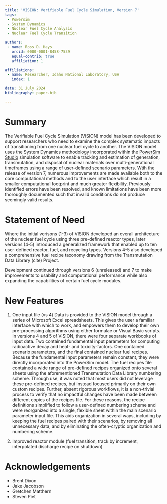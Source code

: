 ```yaml
---
title: 'VISION: Verifiable Fuel Cycle Simulation, Version 7'
tags:
 - Powersim
 - System Dynamics
 - Nuclear Fuel Cycle Analysis
 - Nuclear Fuel Cycle Transition

authors:
 - name: Ross D. Hays
   orcid: 0000-0001-8458-7539
   equal-contrib: true
   affiliation: 1

affiliations:
 - name: Researcher, Idaho National Laboratory, USA
   index: 1

date: 31 July 2024
bibliography: paper.bib

---
```

# Summary

The Verifiable Fuel Cycle Simulation (VISION) model has been developed to support researchers who need to examine the complex systematic impacts of transitioning from one nuclear fuel cycle to another.  The VISION model uses the System Dynamics methodology incorporated within the [PowerSim Studio](https://powersim.com/powersim-studio/) simulation software to enable tracking and estimation of generation, transmutation, and disposal of nuclear materials over multi-generational timeframes using a range of user-defined scenario parameters. Wtih the release of version 7, numerous improvements are made available both to the core computational methods and to the user interface which result in a smaller computational footprint and much greater flexibility.  Previously identified errors have been resolved, and known limitations have been more thoroughly documented such that invalid conditions do not produce seemingly valid results.

# Statement of Need
Where the initial verisons (1-3) of VISION developed an overall architecture of the nuclear fuel cycle using three pre-defined reactor types, later versions (4-5) introduced a generalized framework that enabled up to ten user-defined reactor, fuel, and recycling types.  Versions 4-5 also developed a comprehensive fuel recipe taxonomy drawing from the Transmutation Data Library (cite) Project.  

Development continued through versions 6 (unreleased) and 7 to make improvements to usability and computational performance while also expanding the capabilities of certain fuel cycle modules.  

# New Features

1. One input file (vs 4)
Data is provided to the VISION model through a series of Microsoft Excel spreadsheets.  This gives the user a familiar interface with which to work, and empowers them to develop their own pre-processing algorithms using either formulae or Visual Basic scripts.  In versions 4 and 5 of VISION, there were four separate workbooks of input data.  Two contained fundamental input parameters for computing radioactive decay and heat- and toxicity-factors.  One contained scenario parameters, and the final contained nuclear fuel recipes.  Because the fundamental input parameters remain constant, they were directly incorporated into the PowerSim model.  The fuel recipes file contained a wide range of pre-defined recipes organized onto several sheets using the aforementioned Transmutation Data Library numbering scheme.  Through use, it was noted that most users did not leverage these pre-defined recipes, but instead focused primarily on their own custom recipes.  Further, absent rigorous workflows, it is a non-trivial process to verify that no impactful changes have been made between different copies of the recipes file.  For these reasons, the recipe definitions simplified to follow a user-defined numbering scheme and were reorganized into a single, flexible sheet within the main scenario parameter input file.  This aids organization in several ways, including by keeping the fuel recipes paired with their scenarios, by removing all unnecessary data, and by eliminating the often-cryptic organization and numbering scheme.

2. Improved reactor module (fuel transition, track by increment, interpolated discharge recipe on shutdown)

# Acknowledgements
 - Brent Dixon
 - Jake Jacobson
 - Gretchen Matthern
 - Steven Piet